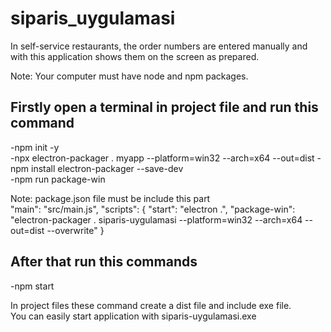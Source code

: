 # siparis_uygulamasi
In self-service restaurants, the order numbers are entered manually and with this application shows them on the screen as prepared.</br>

Note: Your computer must have node and npm packages.
## Firstly open a terminal in project file and run this command
-npm init -y</br>
-npx electron-packager . myapp --platform=win32 --arch=x64 --out=dist
-npm install electron-packager --save-dev</br>
-npm run package-win</br>

Note: package.json file must be include this part</br>
"main": "src/main.js",
"scripts": {
    "start": "electron .",
    "package-win": "electron-packager . siparis-uygulamasi --platform=win32 --arch=x64 --out=dist --overwrite"
}

## After that run this commands

-npm start</br>

In project files these command create a dist file and include exe file. </br>
You can easily start application with siparis-uygulamasi.exe

